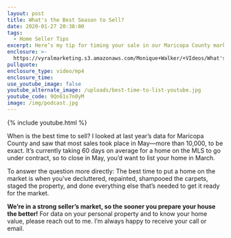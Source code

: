 ```yaml
---
layout: post
title: What's the Best Season to Sell?
date: 2020-01-27 20:38:00
tags:
  - Home Seller Tips
excerpt: Here’s my tip for timing your sale in our Maricopa County market.
enclosure: >-
  https://vyralmarketing.s3.amazonaws.com/Monique+Walker/+VIdeos/What's+the+Best+Season+to+Sell%3F.mp4
pullquote:
enclosure_type: video/mp4
enclosure_time:
use_youtube_image: false
youtube_alternate_image: /uploads/best-time-to-list-youtube.jpg
youtube_code: 9Qn61s7n0yM
image: /img/podcast.jpg
---
```


{% include youtube.html %}

When is the best time to sell? I looked at last year’s data for Maricopa County and saw that most sales took place in May—more than 10,000, to be exact. It’s currently taking 60 days on average for a home on the MLS to go under contract, so to close in May, you’d want to list your home in March.&nbsp;

To answer the question more directly: The best time to put a home on the market is when you’ve decluttered, repainted, shampooed the carpets, staged the property, and done everything else that’s needed to get it ready for the market.&nbsp;

**We’re in a strong seller’s market, so the sooner you prepare your house the better\!** For data on your personal property and to know your home value, please reach out to me. I’m always happy to receive your call or email.

